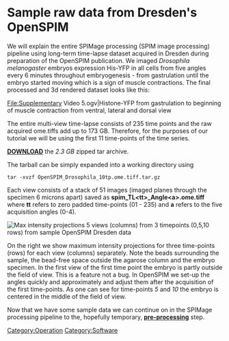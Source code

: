 # Sample raw data from Dresden's OpenSPIM

We will explain the entire SPIMage processing (SPIM image processing)
pipeline using long-term time-lapse dataset acquired in Dresden during
preparation of the OpenSPIM publication. We imaged *Drosophila
melanogaster* embryos expression His-YFP in all cells from five angles
every 6 minutes throughout embryogenesis - from gastrulation until the
embryo started moving which is a sign of muscle contractions. The final
processed and 3d rendered dataset looks like this:

<File:Supplementary> Video 5.ogv|Histone-YFP from gastrulation to
beginning of muscle contraction from ventral, lateral and dorsal view

The entire multi-view time-lapse consists of 235 time points and the raw
acquired ome.tiffs add up to 173 GB. Therefore, for the purposes of our
tutorial we will be using the first 11 time-points of the time series.

[**DOWNLOAD**](http://openspim.org/downloads/OpenSPIM_Drosophila_11tp.ome.tiff.tar.gz)
the *2.3 GB* zipped tar archive.

The tarball can be simply expanded into a working directory using

`tar -xvzf OpenSPIM_Drosophila_10tp.ome.tiff.tar.gz`

Each view consists of a stack of 51 images (imaged planes through the
specimen 6 microns apart) saved as
**spim\_TL\<tt\>\_Angle\<a\>.ome.tiff** where **tt** refers to zero
padded time-points (01 - 235) and **a** refers to the five acquisition
angles (0-4).

![Max intensity projections 5 views (columns) from 3 timepoints (0,5,10
rows) from sample OpenSPIM Dresden data](Montage_maxproj_tp0_5_10.jpg
"Max intensity projections 5 views (columns) from 3 timepoints (0,5,10 rows) from sample OpenSPIM Dresden data")

On the right we show maximum intensity projections for three time-points
(rows) for each view (columns) separately. Note the beads surrounding
the sample, the bead-free space outside the agarose column and the
embryo specimen. In the first view of the first time point the embryo is
partly outside the field of view. This is a feature not a bug. In
OpenSPIM we set-up the angles quickly and approximately and adjust them
after the acquisition of the first time-points. As one can see for
time-points *5* and *10* the embryo is centered in the middle of the
field of view.

Now that we have some sample data we can continue on in the SPIMage
processing pipeline to the, hopefully temporary,
[**pre-processing**](Pre-processing "wikilink") step.

[Category:Operation](Category:Operation "wikilink")
[Category:Software](Category:Software "wikilink")

